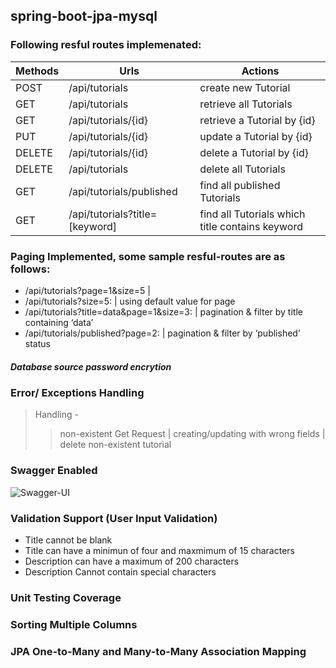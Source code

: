 ## spring-boot-jpa-mysql

### Following resful routes implemenated:

|Methods	    |Urls	                                 | Actions                              			|
|-------------- |----------------------------------------|--------------------------------------------------|
| POST	      	| /api/tutorials	                     | create new Tutorial								|
| GET	        | /api/tutorials	                     | retrieve all Tutorials							|
| GET	        | /api/tutorials/{id}	                 | retrieve a Tutorial by {id}						|
| PUT	        | /api/tutorials/{id}	                 | update a Tutorial by {id}						|
| DELETE	    | /api/tutorials/{id}	                 | delete a Tutorial by {id}						|
| DELETE	    | /api/tutorials	                     | delete all Tutorials								|
| GET	        | /api/tutorials/published	             | find all published Tutorials						|
| GET	        | /api/tutorials?title=[keyword]	     | find all Tutorials which title contains keyword	|


### Paging Implemented, some sample resful-routes are as follows:

* /api/tutorials?page=1&size=5  |
* /api/tutorials?size=5: | using default value for page
* /api/tutorials?title=data&page=1&size=3: | pagination & filter by title containing ‘data’
* /api/tutorials/published?page=2: | pagination & filter by ‘published’ status

##### Database source password encrytion

### Error/ Exceptions Handling
> Handling - 
>> non-existent Get Request |  creating/updating with wrong fields  | delete non-existent tutorial

### Swagger Enabled
![Swagger-UI](https://user-images.githubusercontent.com/44445642/187128941-29905d5f-44a1-4c09-b8c1-21a88f1faccd.png)

### Validation Support (User Input Validation)
* Title cannot be blank
* Title can have a minimun of four and maxmimum of 15 characters
* Description can have a maximum of 200 characters
* Description Cannot contain special characters



### Unit Testing Coverage


### Sorting Multiple Columns


### JPA One-to-Many and Many-to-Many Association Mapping





